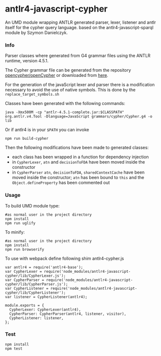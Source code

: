 antlr4-javascript-cypher
========================

An UMD module wrapping ANTLR generated parser, lexer, listener and antlr itself for the
cypher query language.
based on the antlr4-javascript-sparql module by Szymon Danielczyk.

### Info 

Parser classes where generated from G4 grammar files using the ANTLR runtime, version 4.5.1.

The Cypher grammar file can be generated from the repository [opencypher/openCypher](https://github.com/opencypher/openCypher)
or downloaded from [here](https://s3.amazonaws.com/artifacts.opencypher.org/Cypher.g4).

For the generation of the javaScript lexer and parser there is a modification necessary to
 avoid the use of native symbols. This is done by the  `replace_target_symbols.sh`

Classes have been generated with the following commands:

```
java -Xmx500M -cp "antlr-4.5.1-complete.jar:$CLASSPATH" org.antlr.v4.Tool -Dlanguage=JavaScript grammars/cypher/Cypher.g4 -o lib
```

Or if antlr4 is in your `$PATH` you can invoke

```
npm run build-cypher
```

Then the following modifications have been made to generated classes:

  * each class has been wrapped in a function for dependency injection
  * in `CypherLexer`, `atn` and `decisionToFDA` have been moved inside the constructor
  * in `CypherParser` `atn`, `decisionToFDA`, `sharedContextCache` have been moved inside the constructor; `atn` has been bound to `this` and the `Object.defineProperty` has been commented out

### Usage


To build UMD module type:    
 
```    
#as normal user in the project directory
npm install
npm run uglify
```

To minify:    
 
```    
#as normal user in the project directory
npm install
npm run browserify
```

To use with webpack define following shim antlr4-cypher.js 

```
var antlr4 = require('antlr4-base');
var CypherLexer = require('node_modules/antlr4-javascript-cypher/lib/CypherLexer.js');
var CypherParser = require('node_modules/antlr4-javascript-cypher/lib/CypherParser.js');
var CypherListener = require('node_modules/antlr4-javascript-cypher/lib/CypherListener');
var listener = CypherListener(antlr4);

module.exports = {
  CypherLexer: CypherLexer(antlr4),
  CypherParser: CypherParser(antlr4, listener, visitor),
  CypherListener: listener,
};
``` 

### Test 

```
npm install 
npm test
```


